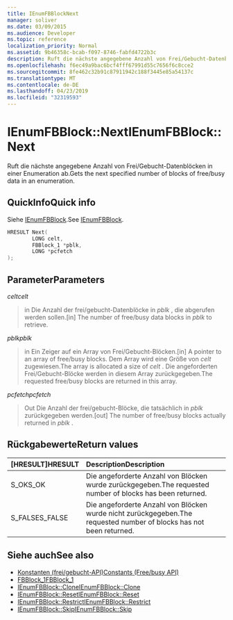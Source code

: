 ```yaml
---
title: IEnumFBBlockNext
manager: soliver
ms.date: 03/09/2015
ms.audience: Developer
ms.topic: reference
localization_priority: Normal
ms.assetid: 9b46358c-bcab-f097-8746-fabfd4722b3c
description: Ruft die nächste angegebene Anzahl von Frei/Gebucht-Datenblöcken in einer Enumeration ab.
ms.openlocfilehash: f6ec49a9bac6bcf4fff67991d55c7656f6c8cce2
ms.sourcegitcommit: 8fe462c32b91c87911942c188f3445e85a54137c
ms.translationtype: MT
ms.contentlocale: de-DE
ms.lasthandoff: 04/23/2019
ms.locfileid: "32319593"
---
```

# <a name="ienumfbblocknext"></a><span data-ttu-id="e9591-103">IEnumFBBlock::Next</span><span class="sxs-lookup"><span data-stu-id="e9591-103">IEnumFBBlock::Next</span></span>

<span data-ttu-id="e9591-104">Ruft die nächste angegebene Anzahl von Frei/Gebucht-Datenblöcken in einer Enumeration ab.</span><span class="sxs-lookup"><span data-stu-id="e9591-104">Gets the next specified number of blocks of free/busy data in an enumeration.</span></span>
  
## <a name="quick-info"></a><span data-ttu-id="e9591-105">QuickInfo</span><span class="sxs-lookup"><span data-stu-id="e9591-105">Quick info</span></span>

<span data-ttu-id="e9591-106">Siehe [IEnumFBBlock](ienumfbblock.md).</span><span class="sxs-lookup"><span data-stu-id="e9591-106">See [IEnumFBBlock](ienumfbblock.md).</span></span>
  
```cpp
HRESULT Next(  
        LONG celt,
        FBBlock_1 *pblk,
        LONG *pcfetch
);
```

## <a name="parameters"></a><span data-ttu-id="e9591-107">Parameter</span><span class="sxs-lookup"><span data-stu-id="e9591-107">Parameters</span></span>

<span data-ttu-id="e9591-108">_celt_</span><span class="sxs-lookup"><span data-stu-id="e9591-108">_celt_</span></span>
  
> <span data-ttu-id="e9591-109">in Die Anzahl der frei/gebucht-Datenblöcke in *pblk* , die abgerufen werden sollen.</span><span class="sxs-lookup"><span data-stu-id="e9591-109">[in] The number of free/busy data blocks in  *pblk*  to retrieve.</span></span> 
    
<span data-ttu-id="e9591-110">_pblk_</span><span class="sxs-lookup"><span data-stu-id="e9591-110">_pblk_</span></span>
  
> <span data-ttu-id="e9591-111">in Ein Zeiger auf ein Array von Frei/Gebucht-Blöcken.</span><span class="sxs-lookup"><span data-stu-id="e9591-111">[in] A pointer to an array of free/busy blocks.</span></span> <span data-ttu-id="e9591-112">Dem Array wird eine Größe von *celt* zugewiesen.</span><span class="sxs-lookup"><span data-stu-id="e9591-112">The array is allocated a size of  *celt*  .</span></span> <span data-ttu-id="e9591-113">Die angeforderten Frei/Gebucht-Blöcke werden in diesem Array zurückgegeben.</span><span class="sxs-lookup"><span data-stu-id="e9591-113">The requested free/busy blocks are returned in this array.</span></span> 
    
<span data-ttu-id="e9591-114">_pcfetch_</span><span class="sxs-lookup"><span data-stu-id="e9591-114">_pcfetch_</span></span>
  
> <span data-ttu-id="e9591-115">Out Die Anzahl der frei/gebucht-Blöcke, die tatsächlich in *pblk* zurückgegeben werden.</span><span class="sxs-lookup"><span data-stu-id="e9591-115">[out] The number of free/busy blocks actually returned in  *pblk*  .</span></span> 
    
## <a name="return-values"></a><span data-ttu-id="e9591-116">Rückgabewerte</span><span class="sxs-lookup"><span data-stu-id="e9591-116">Return values</span></span>

|<span data-ttu-id="e9591-117">**[HRESULT]**</span><span class="sxs-lookup"><span data-stu-id="e9591-117">**HRESULT**</span></span>|<span data-ttu-id="e9591-118">**Description**</span><span class="sxs-lookup"><span data-stu-id="e9591-118">**Description**</span></span>|
|:-----|:-----|
|<span data-ttu-id="e9591-119">S_OK</span><span class="sxs-lookup"><span data-stu-id="e9591-119">S_OK</span></span>  <br/> |<span data-ttu-id="e9591-120">Die angeforderte Anzahl von Blöcken wurde zurückgegeben.</span><span class="sxs-lookup"><span data-stu-id="e9591-120">The requested number of blocks has been returned.</span></span>  <br/> |
|<span data-ttu-id="e9591-121">S_FALSE</span><span class="sxs-lookup"><span data-stu-id="e9591-121">S_FALSE</span></span>  <br/> |<span data-ttu-id="e9591-122">Die angeforderte Anzahl von Blöcken wurde nicht zurückgegeben.</span><span class="sxs-lookup"><span data-stu-id="e9591-122">The requested number of blocks has not been returned.</span></span>  <br/> |
   
## <a name="see-also"></a><span data-ttu-id="e9591-123">Siehe auch</span><span class="sxs-lookup"><span data-stu-id="e9591-123">See also</span></span>

- [<span data-ttu-id="e9591-124">Konstanten (frei/gebucht-API)</span><span class="sxs-lookup"><span data-stu-id="e9591-124">Constants (Free/busy API)</span></span>](constants-free-busy-api.md)  
- [<span data-ttu-id="e9591-125">FBBlock_1</span><span class="sxs-lookup"><span data-stu-id="e9591-125">FBBlock_1</span></span>](fbblock_1.md)  
- [<span data-ttu-id="e9591-126">IEnumFBBlock::Clone</span><span class="sxs-lookup"><span data-stu-id="e9591-126">IEnumFBBlock::Clone</span></span>](ienumfbblock-clone.md)  
- [<span data-ttu-id="e9591-127">IEnumFBBlock::Reset</span><span class="sxs-lookup"><span data-stu-id="e9591-127">IEnumFBBlock::Reset</span></span>](ienumfbblock-reset.md)  
- [<span data-ttu-id="e9591-128">IEnumFBBlock::Restrict</span><span class="sxs-lookup"><span data-stu-id="e9591-128">IEnumFBBlock::Restrict</span></span>](ienumfbblock-restrict.md)  
- [<span data-ttu-id="e9591-129">IEnumFBBlock::Skip</span><span class="sxs-lookup"><span data-stu-id="e9591-129">IEnumFBBlock::Skip</span></span>](ienumfbblock-skip.md)

